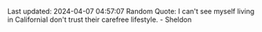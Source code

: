 Last updated: 2024-04-07 04:57:07
Random Quote: I can't see myself living in CaliforniaI don't trust their carefree lifestyle. - Sheldon